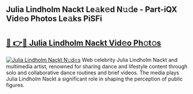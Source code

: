 ## Julia Lindholm Nackt Le𝚊k𝚎d N𝚞𝚍e - Part-iQX Vid𝚎o Photos Le𝚊ks PiSFi

# <h2><a href="http://fb2sl0.evod.top/?m=Julia+Lindholm+Nackt">🔗 👉🔴 Julia Lindholm Nackt Vid𝚎o Ph𝚘t𝚘s</a></h2>

[![Julia Lindholm Nackt N𝚞d𝚎s](https://i.imgur.com/8V9OHl7.gif)](http://fb2sl0.evod.top/?m=Julia+Lindholm+Nackt)
Web celebrity Julia Lindholm Nackt and multimedia artist, renowned for sharing dance and lifestyle content through solo and collaborative dance routines and brief videos. The media plays Julia Lindholm Nackt a significant role in shaping the perception of public figures. 
